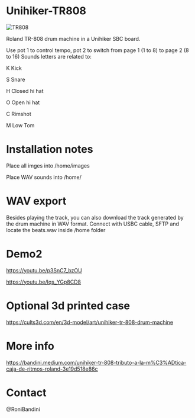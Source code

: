 # Unihiker-TR808

![TR808](https://github.com/user-attachments/assets/da538fdc-f320-42e2-8f0e-2b236d781046)

Roland TR-808 drum machine in a Unihiker SBC board.

Use pot 1 to control tempo, pot 2 to switch from page 1 (1 to 8) to page 2 (8 to 16)
Sounds letters are related to:

K Kick 

S Snare

H Closed hi hat

O Open hi hat

C Rimshot 

M Low Tom

# Installation notes

Place all imges into /home/images

Place WAV sounds into /home/

# WAV export
Besides playing the track, you can also download the track generated by the drum machine in WAV format. Connect with USBC cable, SFTP and locate the beats.wav inside /home folder

# Demo2

https://youtu.be/p3SnC7_bzOU

https://youtu.be/Iqs_YGp8CD8 

# Optional 3d printed case
https://cults3d.com/en/3d-model/art/unihiker-tr-808-drum-machine 

# More info
https://bandini.medium.com/unihiker-tr-808-tributo-a-la-m%C3%ADtica-caja-de-ritmos-roland-3e19d518e86c

# Contact
@RoniBandini
